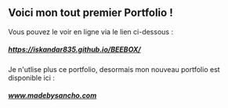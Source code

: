 ## Voici mon tout premier Portfolio !

Vous pouvez le voir en ligne via le lien ci-dessous : 
##### https://iskandar835.github.io/BEEBOX/

Je n'utlise plus ce portfolio, desormais mon nouveau portfolio est disponible ici : 
##### www.madebysancho.com
